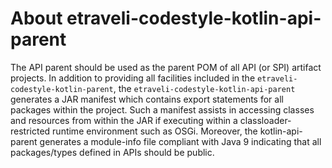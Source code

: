 # About etraveli-codestyle-kotlin-api-parent

The API parent should be used as the parent POM of all API (or SPI) artifact projects.
In addition to providing all facilities included in the `etraveli-codestyle-kotlin-parent`, the 
`etraveli-codestyle-kotlin-api-parent` generates a JAR manifest which contains export statements 
for all packages within the project. Such a manifest assists in accessing classes and 
resources from within the JAR if executing within a classloader-restricted runtime 
environment such as OSGi. Moreover, the kotlin-api-parent generates a module-info file 
compliant with Java 9 indicating that all packages/types defined in APIs should be public.